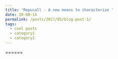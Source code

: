 ```yaml
---
title: 'Repucall - A new means to characterize '
date: 20-08-14
permalink: /posts/2017/05/blog-post-1/
tags:
  - cool posts
  - category1
  - category2
---
```



======

